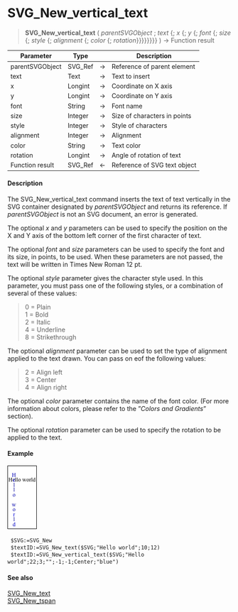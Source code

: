 # SVG_New_vertical_text

>**SVG_New_vertical_text** ( *parentSVGObject* ; *text* {; *x* {; *y* {; *font* {; *size* {; *style* {; *alignment* {; *color* {; *rotation*}}}}}}}} )  -> Function result

| Parameter | Type |  | Description |
| --- | --- | --- | --- |
| parentSVGObject | SVG_Ref | &#8594; | Reference of parent element |
| text | Text | &#8594; | Text to insert |
| x | Longint | &#8594; | Coordinate on X axis |
| y | Longint | &#8594; | Coordinate on Y axis |
| font | String | &#8594; | Font name |
| size | Integer | &#8594; | Size of characters in points |
| style | Integer | &#8594; | Style of characters |
| alignment | Integer | &#8594; | Alignment |
| color | String | &#8594; | Text color |
| rotation | Longint | &#8594; | Angle of rotation of text |
| Function result | SVG_Ref | &#8592; | Reference of SVG text object |



#### Description 

The SVG\_New\_vertical\_text command inserts the text of text vertically in the SVG container designated by *parentSVGObject* and returns its reference. If *parentSVGObject* is not an SVG document, an error is generated.

The optional *x* and *y* parameters can be used to specify the position on the X and Y axis of the bottom left corner of the first character of text.

The optional *font* and *size* parameters can be used to specify the font and its size, in points, to be used. When these parameters are not passed, the text will be written in Times New Roman 12 pt.

The optional *style* parameter gives the character style used. In this parameter, you must pass one of the following styles, or a combination of several of these values:

> 0 = Plain  
> 1 = Bold  
> 2 = Italic  
> 4 = Underline  
> 8 = Strikethrough

The optional *alignment* parameter can be used to set the type of alignment applied to the text drawn. You can pass on eof the following values:

> 2 = Align left  
> 3 = Center  
> 4 = Align right

The optional *color* parameter contains the name of the font color. (For more information about colors, please refer to the ”*Colors and Gradients*” section).

The optional *rotation* parameter can be used to specify the rotation to be applied to the text.

#### Example 

![](../images/pict196342.en.png)

```4d
 $SVG:=SVG_New
 $textID:=SVG_New_text($SVG;"Hello world";10;12)
 $textID:=SVG_New_vertical_text($SVG;"Hello world";22;3;"";-1;-1;Center;"blue")
```

#### See also 

[SVG\_New\_text](SVG_New_text.md)  
[SVG\_New\_tspan](SVG_New_tspan.md)  